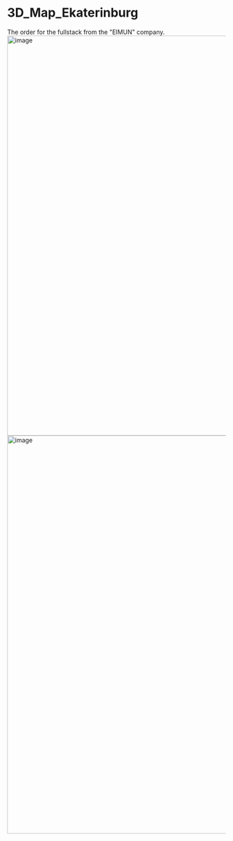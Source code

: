 # 3D_Map_Ekaterinburg
The order for the fullstack from the "EIMUN" company.
<img width="1919" height="922" alt="image" src="https://github.com/user-attachments/assets/eefca547-35f9-434c-a49e-96ab6d0c50d4" />
<img width="1919" height="918" alt="image" src="https://github.com/user-attachments/assets/db24850c-9c0e-41fa-b772-44da084c3443" />
